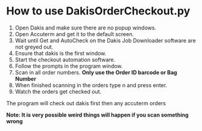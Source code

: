 # How to use DakisOrderCheckout.py


1. Open Dakis and make sure there are no popup windows.
2. Open Accuterm and get it to the default screen.
3. Wait until Get and AutoCheck on the Dakis Job Downloader software are not greyed out.
4. Ensure that dakis is the first window.
5. Start the checkout automation software.
6. Follow the prompts in the program window.
7. Scan in all order numbers. **Only use the Order ID barcode or Bag Number**
8. When finished scanning in the orders type n and press enter.
9. Watch the orders get checked out.

The program will check out dakis first then any accuterm orders

**Note: It is very possible weird things will happen if you scan something wrong**

